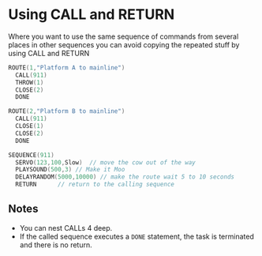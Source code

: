 # Using CALL and RETURN

Where you want to use the same sequence of commands from several places in other sequences you can avoid copying the repeated stuff by using CALL and RETURN

```cpp
ROUTE(1,"Platform A to mainline")
  CALL(911)
  THROW(1)
  CLOSE(2)
  DONE

ROUTE(2,"Platform B to mainline")
  CALL(911)
  CLOSE(1)
  CLOSE(2)
  DONE

SEQUENCE(911)
  SERVO(123,100,Slow)  // move the cow out of the way
  PLAYSOUND(500,3) // Make it Moo
  DELAYRANDOM(5000,10000) // make the route wait 5 to 10 seconds
  RETURN      // return to the calling sequence
```

## Notes

- You can nest CALLs 4 deep.
- If the called sequence executes a ```DONE``` statement, the task is terminated and there is no return.
